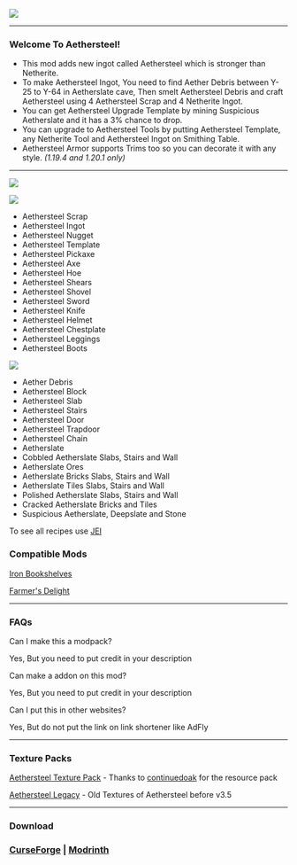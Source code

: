 <p><img src="https://i.imgur.com/IZgYyN1.png" /></p>

* * *
### Welcome To Aethersteel!
- This mod adds new ingot called Aethersteel which is stronger than Netherite.
- To make Aethersteel Ingot, You need to find Aether Debris between Y-25 to Y-64 in Aetherslate cave, Then smelt Aethersteel Debris
and craft Aethersteel using 4 Aethersteel Scrap and 4 Netherite Ingot.
- You can get Aethersteel Upgrade Template by mining Suspicious Aetherslate and it has a 3% chance to drop.
- You can upgrade to Aethersteel Tools by putting Aethersteel Template, any Netherite Tool and Aethersteel Ingot on Smithing Table.
- Aethersteel Armor supports Trims too so you can decorate it with any style. *(1.19.4 and 1.20.1 only)*

* * *
<p><img src="https://i.imgur.com/06pWLwa.png" /></p>

<p><img src="https://i.imgur.com/LTl562K.png" /></p>

- Aethersteel Scrap
- Aethersteel Ingot
- Aethersteel Nugget
- Aethersteel Template
- Aethersteel Pickaxe
- Aethersteel Axe
- Aethersteel Hoe
- Aethersteel Shears
- Aethersteel Shovel
- Aethersteel Sword
- Aethersteel Knife
- Aethersteel Helmet
- Aethersteel Chestplate
- Aethersteel Leggings
- Aethersteel Boots

<p><img src="https://i.imgur.com/Xxp4Zum.png" /></p>

- Aether Debris
- Aethersteel Block
- Aethersteel Slab
- Aethersteel Stairs
- Aethersteel Door
- Aethersteel Trapdoor
- Aethersteel Chain
- Aetherslate
- Cobbled Aetherslate Slabs, Stairs and Wall
- Aetherslate Ores
- Aetherslate Bricks Slabs, Stairs and Wall
- Aetherslate Tiles Slabs, Stairs and Wall
- Polished Aetherslate Slabs, Stairs and Wall
- Cracked Aetherslate Bricks and Tiles
- Suspicious Aetherslate, Deepslate and Stone

To see all recipes use [JEI](https://modrinth.com/mod/jei)

### Compatible Mods
[Iron Bookshelves](https://modrinth.com/mod/iron-bookshelves)

[Farmer's Delight](https://modrinth.com/mod/farmers-delight)

* * *

### FAQs

Can I make this a modpack?

Yes, But you need to put credit in your description

Can make a addon on this mod?

Yes, But you need to put credit in your description

Can I put this in other websites?

Yes, But do not put the link on link shortener like AdFly

* * *

### Texture Packs  
[Aethersteel Texture Pack](https://cdn.discordapp.com/attachments/1097808910817177663/1099984531844505712/Aethersteel_Texturepack_v0.1.0.zip) - Thanks to [continuedoak](https://modrinth.com/user/ContinuedOak) for the resource pack

[Aethersteel Legacy](https://cdn.discordapp.com/attachments/1097808910817177663/1109071915462688821/Aethersteel_Legacy.zip) - Old Textures of Aethersteel before v3.5

* * *

### Download
### [CurseForge](https://www.curseforge.com/minecraft/mc-mods/aethersteel) | [Modrinth](https://modrinth.com/mod/aethersteel)
